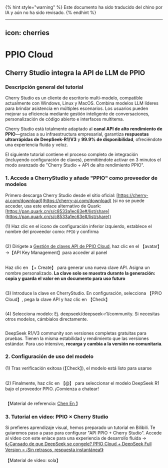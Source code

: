 
{% hint style="warning" %}
Este documento ha sido traducido del chino por IA y aún no ha sido revisado.
{% endhint %}

---
icon: cherries
---

# PPIO Cloud

## Cherry Studio integra la API de LLM de PPIO

### [​](https://ppinfra.com/docs/third-party/cherry-studio-use#%E6%95%99%E7%A8%8B%E6%A6%82%E8%BF%B0)Descripción general del tutorial <a href="#e6-95-99-e7-a8-8b-e6-a6-82-e8-bf-b0" id="e6-95-99-e7-a8-8b-e6-a6-82-e8-bf-b0"></a>

Cherry Studio es un cliente de escritorio multi-modelo, compatible actualmente con Windows, Linux y MacOS. Combina modelos LLM líderes para brindar asistencia en múltiples escenarios. Los usuarios pueden mejorar su eficiencia mediante gestión inteligente de conversaciones, personalización de código abierto e interfaces multitema.

Cherry Studio está totalmente adaptado al **canal API de alto rendimiento de PPIO**—gracias a su infraestructura empresarial, garantiza **respuestas ultrarrápidas de DeepSeek-R1/V3** y **99.9% de disponibilidad**, ofreciéndote una experiencia fluida y veloz.

El siguiente tutorial contiene el proceso completo de integración (incluyendo configuración de claves), permitiéndote activar en 3 minutos el modo avanzado de "Cherry Studio + API de alto rendimiento PPIO".

### [​](https://ppinfra.com/docs/third-party/cherry-studio-use#1-%E8%BF%9B%E5%85%A5-cherrystudio%EF%BC%8C%E6%B7%BB%E5%8A%A0-%E2%80%9Cppio%E2%80%9D-%E4%BD%9C%E4%B8%BA%E6%A8%A1%E5%9E%8B%E6%8F%90%E4%BE%9B%E5%95%86)1. Accede a CherryStudio y añade "PPIO" como proveedor de modelos <a href="#id-1-e8-bf-9b-e5-85-a5-cherrystudio-ef-bc-8c-e6-b7-bb-e5-8a-a0-e2-80-9cppio-e2-80-9d-e4-bd-9c-e4-b8-ba" id="id-1-e8-bf-9b-e5-85-a5-cherrystudio-ef-bc-8c-e6-b7-bb-e5-8a-a0-e2-80-9cppio-e2-80-9d-e4-bd-9c-e4-b8-ba"></a>

Primero descarga Cherry Studio desde el sitio oficial: [https://cherry-ai.com/download](https://cherry-ai.com/download) (si no se puede acceder, usa este enlace alternativo de Quark: [https://pan.quark.cn/s/c8533a1ec63e#/list/share](https://pan.quark.cn/s/c8533a1ec63e#/list/share))

(1) Haz clic en el icono de configuración inferior izquierdo, establece el nombre del proveedor como: `PPIO` y confirma

<figure><img src="https://static.ppinfra.com/docs/image/llm/cherry-studio-setting.png" alt=""><figcaption></figcaption></figure>

(2) Dirígete a [Gestión de claves API de PPIO Cloud](https://ppinfra.com/user/register?invited_by=JYT9GD\&utm_source=github_cherry-studio), haz clic en el 【avatar】→【API Key Management】para acceder al panel

<figure><img src="https://static.ppinfra.com/docs/image/llm/ppinfra-create-api-key-01.png" alt=""><figcaption></figcaption></figure>

Haz clic en 【+ Create】 para generar una nueva clave API. Asigna un nombre personalizado. **La clave solo se muestra durante la generación: copia y guarda el valor en un documento para uso futuro**

<figure><img src="https://static.ppinfra.com/docs/image/llm/ppinfra-create-api-key-02.png" alt=""><figcaption></figcaption></figure>

(3) Introduce la clave en CherryStudio. En configuración, selecciona 【PPIO Cloud】, pega la clave API y haz clic en 【Check】

<figure><img src="https://static.ppinfra.com/docs/image/llm/cherry-studio-3601.PNG" alt=""><figcaption></figcaption></figure>

(4) Selecciona modelo: Ej. deepseek/deepseek-r1/community. Si necesitas otros modelos, cámbialos directamente.

<figure><img src="https://static.ppinfra.com/docs/image/llm/cherry-studio-3602.PNG" alt=""><figcaption></figcaption></figure>

DeepSeek R1/V3 community son versiones completas gratuitas para pruebas. Tienen la misma estabilidad y rendimiento que las versiones estándar. Para uso intensivo, **recarga y cambia a la versión no comunitaria**.

### [​](https://ppinfra.com/docs/third-party/cherry-studio-use#2-%E6%A8%A1%E5%9E%8B%E4%BD%BF%E7%94%A8%E9%85%8D%E7%BD%AE)2. Configuración de uso del modelo <a href="#id-2-e6-a8-a1-e5-9e-8b-e4-bd-bf-e7-94-a8-e9-85-8d-e7-bd-ae" id="id-2-e6-a8-a1-e5-9e-8b-e4-bd-bf-e7-94-a8-e9-85-8d-e7-bd-ae"></a>

(1) Tras verificación exitosa (【Check】), el modelo está listo para usarse

<figure><img src="https://static.ppinfra.com/docs/image/llm/cherry-studio-3603.png" alt=""><figcaption></figcaption></figure>

(2) Finalmente, haz clic en 【@】 para seleccionar el modelo DeepSeek R1 bajo el proveedor PPIO. ¡Comienza a chatear!

<figure><img src="https://static.ppinfra.com/docs/image/llm/cherry-studio-ppio-config-02.png" alt=""><figcaption></figcaption></figure>

【Material de referencia: [ Chen En ](https://www.kdocs.cn/l/ctGiF5K6PQoO)】

### [​](https://ppinfra.com/docs/third-party/cherry-studio-use#3-ppio%C3%97cherry-studio-%E8%A7%86%E9%A2%91%E4%BD%BF%E7%94%A8%E6%95%99%E7%A8%8B)3. Tutorial en video: PPIO × Cherry Studio <a href="#id-3-ppio-c3-97cherry-studio-e8-a7-86-e9-a2-91-e4-bd-bf-e7-94-a8-e6-95-99-e7-a8-8b" id="id-3-ppio-c3-97cherry-studio-e8-a7-86-e9-a2-91-e4-bd-bf-e7-94-a8-e6-95-99-e7-a8-8b"></a>

Si prefieres aprendizaje visual, hemos preparado un tutorial en Bilibili. Te guiaremos paso a paso para configurar "API PPIO + Cherry Studio". Accede al video con este enlace para una experiencia de desarrollo fluida → [《¿Cansado de que DeepSeek se congele? PPIO Cloud + DeepSeek Full Version = ¡Sin retrasos, respuesta instantánea!》](https://www.bilibili.com/video/BV1BZNmeTEwg/?buvid=XX82F37818653072D274A6BB8A4FE7938A30C\&from_spmid=search.search-result.0.0\&is_story_h5=false\&mid=3CpKQv%2Bjnb8k6iTGlUl1eH8FTQ%2FSZMtL1rElX6M3iMo%3D\&plat_id=116\&share_from=ugc\&share_medium=android\&share_plat=android\&share_session_id=b892268f-5751-4f6e-9690-50b37855d346\&share_source=WEIXIN\&share_source=weixin\&share_tag=s_i\&spmid=united.player-video-detail.0.0\&timestamp=1739160448\&unique_k=eKDZuRP\&up_id=3546757841554023\&vd_source=50fea165795ccc47455a165f5bcaeed2)

【Material de video: sola】
